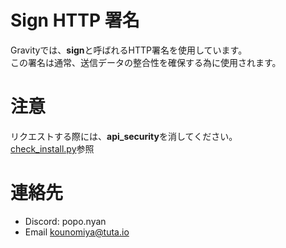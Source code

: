# Sign HTTP 署名

Gravityでは、**sign**と呼ばれるHTTP署名を使用しています。  
この署名は通常、送信データの整合性を確保する為に使用されます。

# 注意
リクエストする際には、**api_security**を消してください。  
[check_install.py](https://github.com/popo-nyan/Gravity-Sign/blob/master/check_install.py)参照

# 連絡先
- Discord: popo.nyan
- Email [kounomiya@tuta.io](mailto:kounomiya@tuta.io)
